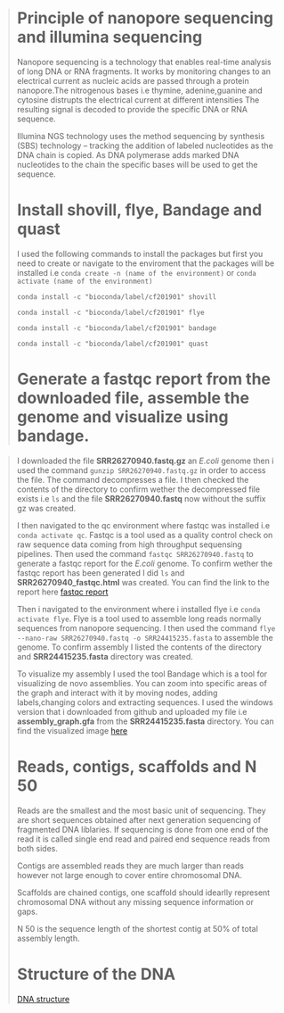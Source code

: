 ># **Principle of nanopore sequencing and illumina sequencing**
>
>Nanopore sequencing is a technology that enables real-time analysis of long DNA or RNA fragments. It works by monitoring changes to an electrical current as nucleic acids are passed through a protein nanopore.The nitrogenous bases i.e thymine, adenine,guanine and cytosine distrupts the electrical current at different intensities The resulting signal is decoded to provide the specific DNA or RNA sequence.
>
>Illumina NGS technology uses the method sequencing by synthesis (SBS) technology – tracking the addition of labeled nucleotides as the DNA chain is copied. As DNA polymerase adds marked DNA nucleotides to the chain the specific bases will be used to get the sequence.
>
># **Install shovill, flye, Bandage and quast**
>
> I used the following commands to install the packages but first you need to create or navigate to the enviroment that the packages will 
  be installed i.e `conda create -n (name of the environment)` or `conda activate (name of the environment)`
>
> `conda install -c "bioconda/label/cf201901" shovill`
>
> `conda install -c "bioconda/label/cf201901" flye`
>
> `conda install -c "bioconda/label/cf201901" bandage`
>
> `conda install -c "bioconda/label/cf201901" quast `
>
># **Generate a fastqc report from the downloaded file, assemble the genome and visualize using bandage.**

> I downloaded the file **SRR26270940.fastq.gz** an *E.coli* genome then i used the command  `gunzip SRR26270940.fastq.gz` in order to access the file. The command decompresses a file.
> I then checked the contents of the directory to confirm wether the decompressed file exists i.e `ls` and the file **SRR26270940.fastq** now without the suffix gz was created.
> 
> I then navigated to the qc environment where fastqc was installed i.e  `conda activate qc`. Fastqc is a tool used as a quality control check on raw sequence data coming from high throughput sequensing pipelines. Then used the command `fastqc SRR26270940.fastq` to generate a fastqc report for the *E.coli* genome.
> To confirm wether the fastqc report has been generated I did `ls` and **SRR26270940_fastqc.html**  was created. You can find the link to the report here [fastqc report](\\wsl.localhost\Ubuntu-22.04\home\karencherono\SRR26270940_fastqc.html)
>
> Then i navigated to the environment where i installed flye i.e `conda activate flye`. Flye is a tool used to assemble long reads normally sequences from nanopore sequencing. I then used the command `flye --nano-raw SRR26270940.fastq -o SRR24415235.fasta` to assemble the genome. To confirm assembly I listed the contents of the directory and **SRR24415235.fasta** directory was created.
>
> To visualize my assembly I used the tool Bandage which is a tool for visualizing de novo assemblies. You can zoom into specific areas of the graph and interact with it by moving nodes, adding labels,changing colors and extracting sequences. I used the windows version that i downloaded from github and uploaded my file i.e **assembly_graph.gfa** from the **SRR24415235.fasta** directory. You can find the visualized image [here](https://github.com/Karen-Cherono/Bioinformatics--training-/blob/main/graph.png)
>
>
> # **Reads, contigs, scaffolds and N 50**
>
> Reads are the smallest and the most basic unit of sequencing. They are short sequences obtained after next generation sequencing of fragmented DNA liblaries. If sequencing is done from one end of the read it is called single end read and paired end sequence reads from both sides.
>
> Contigs are assembled reads they are much larger than reads however not large enough to cover entire chromosomal DNA.
>
> Scaffolds are chained contigs, one scaffold should idearlly represent chromosomal DNA without any missing sequence information or gaps.
>
> N 50 is the sequence length of the shortest contig at 50% of total assembly length.
>
> # **Structure of the DNA**
> [DNA structure](https://www.google.com/url?sa=i&url=https%3A%2F%2Fkids.britannica.com%2Fstudents%2Farticle%2FDNA%2F398123&psig=AOvVaw0z1vOpfuHCZd2LvTpSo6Bk&ust=1697635451262000&source=images&cd=vfe&opi=89978449&ved=0CBEQjRxqFwoTCMDK4oKX_YEDFQAAAAAdAAAAABAR)
